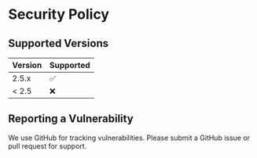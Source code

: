 # Security Policy
## Supported Versions
| Version | Supported          |
| ------- | ------------------ |
| 2.5.x   | :white_check_mark: |
| < 2.5   | :x:                |

## Reporting a Vulnerability
We use GitHub for tracking vulnerabilities. Please submit a GitHub issue or pull request for support.